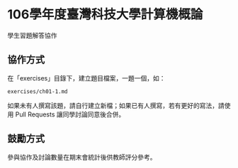 # 106學年度臺灣科技大學計算機概論
學生習題解答協作

## 協作方式
在「exercises」目錄下，建立題目檔案，一題一個，如：
```
exercises/ch01-1.md
```
如果未有人撰寫該題，請自行建立新檔；如果已有人撰寫，若有更好的寫法，請使用 Pull Requests 讓同學討論同意後合併。

## 鼓勵方式
參與協作及討論數量在期末會統計後供教師評分參考。
